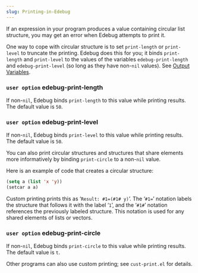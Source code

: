 ```yaml
---
slug: Printing-in-Edebug
---
```


If an expression in your program produces a value containing circular list structure, you may get an error when Edebug attempts to print it.

One way to cope with circular structure is to set `print-length` or `print-level` to truncate the printing. Edebug does this for you; it binds `print-length` and `print-level` to the values of the variables `edebug-print-length` and `edebug-print-level` (so long as they have non-`nil` values). See [Output Variables](/docs/elisp/Output-Variables).

### <span className="tag useroption">`user option`</span> **edebug-print-length**

If non-`nil`, Edebug binds `print-length` to this value while printing results. The default value is `50`.

### <span className="tag useroption">`user option`</span> **edebug-print-level**

If non-`nil`, Edebug binds `print-level` to this value while printing results. The default value is `50`.

You can also print circular structures and structures that share elements more informatively by binding `print-circle` to a non-`nil` value.

Here is an example of code that creates a circular structure:

```lisp
(setq a (list 'x 'y))
(setcar a a)
```

Custom printing prints this as ‘`Result: #1=(#1# y)`’. The ‘`#1=`’ notation labels the structure that follows it with the label ‘`1`’, and the ‘`#1#`’ notation references the previously labeled structure. This notation is used for any shared elements of lists or vectors.

### <span className="tag useroption">`user option`</span> **edebug-print-circle**

If non-`nil`, Edebug binds `print-circle` to this value while printing results. The default value is `t`.

Other programs can also use custom printing; see `cust-print.el` for details.
